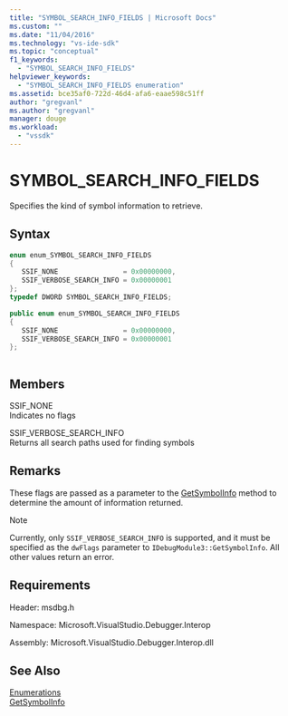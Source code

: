 ```yaml
---
title: "SYMBOL_SEARCH_INFO_FIELDS | Microsoft Docs"
ms.custom: ""
ms.date: "11/04/2016"
ms.technology: "vs-ide-sdk"
ms.topic: "conceptual"
f1_keywords: 
  - "SYMBOL_SEARCH_INFO_FIELDS"
helpviewer_keywords: 
  - "SYMBOL_SEARCH_INFO_FIELDS enumeration"
ms.assetid: bce35af0-722d-46d4-afa6-eaae598c51ff
author: "gregvanl"
ms.author: "gregvanl"
manager: douge
ms.workload: 
  - "vssdk"
---
```

# SYMBOL_SEARCH_INFO_FIELDS
Specifies the kind of symbol information to retrieve.  
  
## Syntax  
  
```cpp  
enum enum_SYMBOL_SEARCH_INFO_FIELDS  
{  
   SSIF_NONE                = 0x00000000,  
   SSIF_VERBOSE_SEARCH_INFO = 0x00000001  
};  
typedef DWORD SYMBOL_SEARCH_INFO_FIELDS;  
```  
  
```csharp  
public enum enum_SYMBOL_SEARCH_INFO_FIELDS  
{  
   SSIF_NONE                = 0x00000000,  
   SSIF_VERBOSE_SEARCH_INFO = 0x00000001  
};  
  
```  
  
## Members  
 SSIF_NONE  
 Indicates no flags  
  
 SSIF_VERBOSE_SEARCH_INFO  
 Returns all search paths used for finding symbols  
  
## Remarks  
 These flags are passed as a parameter to the [GetSymbolInfo](../../../extensibility/debugger/reference/idebugmodule3-getsymbolinfo.md) method to determine the amount of information returned.  
  
> [!NOTE]
>  Currently, only `SSIF_VERBOSE_SEARCH_INFO` is supported, and it must be specified as the `dwFlags` parameter to `IDebugModule3::GetSymbolInfo`. All other values return an error.  
  
## Requirements  
 Header: msdbg.h  
  
 Namespace: Microsoft.VisualStudio.Debugger.Interop  
  
 Assembly: Microsoft.VisualStudio.Debugger.Interop.dll  
  
## See Also  
 [Enumerations](../../../extensibility/debugger/reference/enumerations-visual-studio-debugging.md)   
 [GetSymbolInfo](../../../extensibility/debugger/reference/idebugmodule3-getsymbolinfo.md)